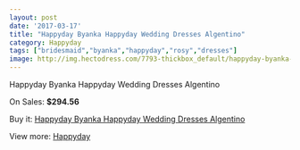 ```yaml
---
layout: post
date: '2017-03-17'
title: "Happyday Byanka Happyday Wedding Dresses Algentino"
category: Happyday
tags: ["bridesmaid","byanka","happyday","rosy","dresses"]
image: http://img.hectodress.com/7793-thickbox_default/happyday-byanka-happyday-wedding-dresses-algentino.jpg
---
```

Happyday Byanka Happyday Wedding Dresses Algentino

On Sales: **$294.56**
<a href="https://www.hectodress.com/happyday/3880-happyday-byanka-happyday-wedding-dresses-algentino.html"><amp-img layout="responsive" width="600" height="600" src="//img.hectodress.com/7793-thickbox_default/happyday-byanka-happyday-wedding-dresses-algentino.jpg" alt="Happyday Byanka Happyday Wedding Dresses Algentino 0" /></a>

Buy it: [Happyday Byanka Happyday Wedding Dresses Algentino](https://www.hectodress.com/happyday/3880-happyday-byanka-happyday-wedding-dresses-algentino.html "Happyday Byanka Happyday Wedding Dresses Algentino")

View more: [Happyday](https://www.hectodress.com/68-happyday "Happyday")